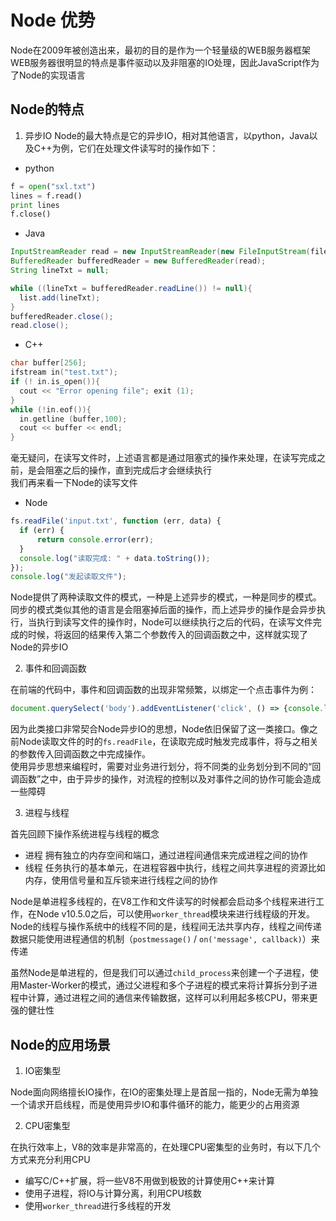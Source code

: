 # Node 优势

Node在2009年被创造出来，最初的目的是作为一个轻量级的WEB服务器框架   
WEB服务器很明显的特点是事件驱动以及非阻塞的IO处理，因此JavaScript作为了Node的实现语言  

## Node的特点

1. 异步IO
Node的最大特点是它的异步IO，相对其他语言，以python，Java以及C++为例，它们在处理文件读写时的操作如下：

- python

```python
f = open("sxl.txt")
lines = f.read()
print lines
f.close()
```

- Java

```java
InputStreamReader read = new InputStreamReader(new FileInputStream(file), encoding);
BufferedReader bufferedReader = new BufferedReader(read);
String lineTxt = null;

while ((lineTxt = bufferedReader.readLine()) != null){
  list.add(lineTxt);
}
bufferedReader.close();
read.close();
```

- C++

```c++
char buffer[256];
ifstream in("test.txt");
if (! in.is_open()){
  cout << "Error opening file"; exit (1); 
}
while (!in.eof()){
  in.getline (buffer,100);
  cout << buffer << endl;
}
```

毫无疑问，在读写文件时，上述语言都是通过阻塞式的操作来处理，在读写完成之前，是会阻塞之后的操作，直到完成后才会继续执行  
我们再来看一下Node的读写文件

- Node

```javascript
fs.readFile('input.txt', function (err, data) {
  if (err) {
      return console.error(err);
  }
  console.log("读取完成: " + data.toString());
});
console.log("发起读取文件");
```

Node提供了两种读取文件的模式，一种是上述异步的模式，一种是同步的模式。同步的模式类似其他的语言是会阻塞掉后面的操作，而上述异步的操作是会异步执行，当执行到读写文件的操作时，Node可以继续执行之后的代码，在读写文件完成的时候，将返回的结果传入第二个参数传入的回调函数之中，这样就实现了Node的异步IO

2. 事件和回调函数

在前端的代码中，事件和回调函数的出现非常频繁，以绑定一个点击事件为例：
```javascript
document.querySelect('body').addEventListener('click', () => {console.log('clicked')})
```
因为此类接口非常契合Node异步IO的思想，Node依旧保留了这一类接口。像之前Node读取文件的时的`fs.readFile`，在读取完成时触发完成事件，将与之相关的参数传入回调函数之中完成操作。  
使用异步思想来编程时，需要对业务进行划分，将不同类的业务划分到不同的“回调函数”之中，由于异步的操作，对流程的控制以及对事件之间的协作可能会造成一些障碍

3. 进程与线程

首先回顾下操作系统进程与线程的概念
- 进程
拥有独立的内存空间和端口，通过进程间通信来完成进程之间的协作
- 线程
任务执行的基本单元，在进程容器中执行，线程之间共享进程的资源比如内存，使用信号量和互斥锁来进行线程之间的协作

Node是单进程多线程的，在V8工作和文件读写的时候都会启动多个线程来进行工作，在Node v10.5.0之后，可以使用`worker_thread`模块来进行线程级的开发。Node的线程与操作系统中的线程不同的是，线程间无法共享内存，线程之间传递数据只能使用进程通信的机制（`postmessage()` / `on('message', callback)`）来传递  

虽然Node是单进程的，但是我们可以通过`child_process`来创建一个子进程，使用Master-Worker的模式，通过父进程和多个子进程的模式来将计算拆分到子进程中计算，通过进程之间的通信来传输数据，这样可以利用起多核CPU，带来更强的健壮性  

## Node的应用场景

1. IO密集型

Node面向网络擅长IO操作，在IO的密集处理上是首屈一指的，Node无需为单独一个请求开启线程，而是使用异步IO和事件循环的能力，能更少的占用资源

2. CPU密集型

在执行效率上，V8的效率是非常高的，在处理CPU密集型的业务时，有以下几个方式来充分利用CPU

- 编写C/C++扩展，将一些V8不用做到极致的计算使用C++来计算
- 使用子进程，将IO与计算分离，利用CPU核数
- 使用`worker_thread`进行多线程的开发